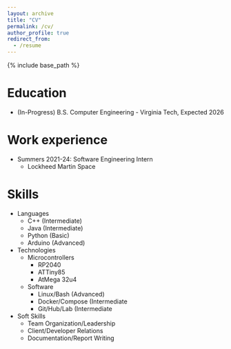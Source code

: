 ```yaml
---
layout: archive
title: "CV"
permalink: /cv/
author_profile: true
redirect_from:
  - /resume
---
```


{% include base_path %}

Education
======
* (In-Progress) B.S. Computer Engineering - Virginia Tech, Expected 2026

Work experience
======
* Summers 2021-24: Software Engineering Intern
  * Lockheed Martin Space

Skills
======
* Languages
	* C++ (Intermediate)
	* Java (Intermediate)
	* Python (Basic)
	* Arduino (Advanced)
* Technologies
	* Microcontrollers
		* RP2040
		* ATTiny85
		* AtMega 32u4
	* Software
		* Linux/Bash (Advanced)
		* Docker/Compose (Intermediate
		* Git/Hub/Lab (Intermediate
* Soft Skills
	* Team Organization/Leadership
	* Client/Developer Relations
	* Documentation/Report Writing


